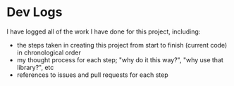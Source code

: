 # Dev Logs

I have logged all of the work I have done for this project, including:

- the steps taken in creating this project from start to finish (current code) in chronological order
- my thought process for each step; "why do it this way?", "why use that library?", etc
- references to issues and pull requests for each step

